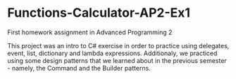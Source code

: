 # Functions-Calculator-AP2-Ex1
First homework assignment in Advanced Programming 2

This project was an intro to C# exercise in order to practice using delegates, event, list, dictionary and lambda expressions.
Additionaly, we practiced using some design patterns that we learned about in the previous semester - namely, the Command and the Builder
patterns.
